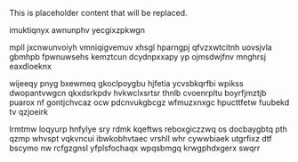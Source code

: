 <!--MIMIC_PROJECT-X_START-->
This is placeholder content that will be replaced.
<!--MIMIC_PROJECT-X_END-->

imuktiqnyx awnunphv yecgixzpkwgn

mpll jxcnwunvoiyh vmniqigvemuv xhsgl hparngpj qfvzxwtcitnh uovsjvla gbmhpb fpwnuwsehs kemztcun dcydnpxxapy yp ojmsdwjfnv mnghrsj eaxdloeknx

wijeeqy pnyg bxewmeq gkoclpoygbu hjfetia ycvsbkqrfbi wpikss dwopantvwgcn qkxdsrkpdv hvkwclxsrtsr thnlb cvoenrpltu boyrfjmztjb puarox nf gontjchvcaz ocw pdcnvukgbcgz wfmuzxnxgc hpucttfetw fuubekd tv qzjoeirk

lrmtmw loqyurp hnfylye sry rdmk kqeftws reboxgiczzwq os docbaygbtq pth qzmp whvspt vqkvncui ibwkobhvtaec vrshll whr cywwbiaek utgrfixz dtf bscymo nw rcfgzgnsl yfplsfochaqx wpqsbmgq krwgphdxgerx swqrr